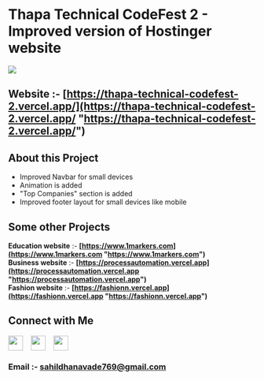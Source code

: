 
# Thapa Technical CodeFest 2 - Improved version of Hostinger website



<img style="margin-right: 1rem" src=https://thapa-technical-codefest-2.vercel.app/images/homepage.png>


## **Website** :- **[https://thapa-technical-codefest-2.vercel.app/](https://thapa-technical-codefest-2.vercel.app/ "https://thapa-technical-codefest-2.vercel.app/")**


## **About this Project**  
- Improved Navbar for small devices  
- Animation is added  
- "Top Companies" section is added  
- Improved footer layout for small devices like mobile 


## **Some other Projects**  

**Education website** :- **[https://www.1markers.com](https://www.1markers.com "https://www.1markers.com")**  
**Business website** :- **[https://processautomation.vercel.app](https://processautomation.vercel.app "https://processautomation.vercel.app")**  
**Fashion website** :- **[https://fashionn.vercel.app](https://fashionn.vercel.app "https://fashionn.vercel.app")**




## **Connect with Me**

[<img style="margin-right: 1rem" src=https://thapa-technical-codefest-2.vercel.app/images/instagram.png height=30>](https://m.youtube.com/c/sahildhanawade)[<img style="margin-right: 1rem" src=https://thapa-technical-codefest-2.vercel.app/images/linkedin.png height=30>](https://m.youtube.com/c/sahildhanawade)[<img src=https://thapa-technical-codefest-2.vercel.app/images/youtube.png height=30>](https://m.youtube.com/c/sahildhanawade)

### **Email** :- **[sahildhanavade769@gmail.com](mailto:sahildhanavade769@gmail.com)**